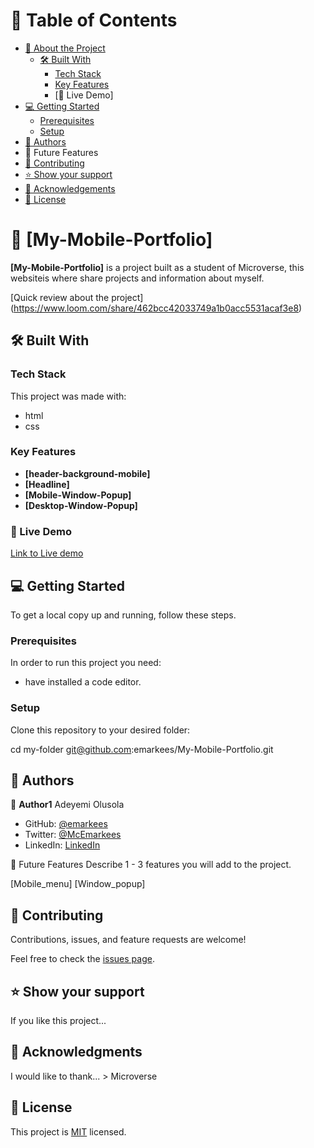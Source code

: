 # 📗 Table of Contents

- [📖 About the Project](#about-project)
  - [🛠 Built With](#built-with)
    - [Tech Stack](#tech-stack)
    - [Key Features](#key-features)
    - [🚀 Live Demo]
- [💻 Getting Started](#getting-started)
  - [Prerequisites](#prerequisites)
  - [Setup](#setup)
- [👥 Authors](#authors)
- 🔭 Future Features
- [🤝 Contributing](#contributing)
- [⭐️ Show your support](#support)
- [🙏 Acknowledgements](#acknowledgements)
- [📝 License](#license)


# 📖 [My-Mobile-Portfolio] <a name="about-project"></a>

**[My-Mobile-Portfolio]** is a project built as a student of Microverse, this websiteis where share projects and information about myself.

 [Quick review about the project] (https://www.loom.com/share/462bcc42033749a1b0acc5531acaf3e8)

## 🛠 Built With <a name="built-with"></a>

### Tech Stack <a name="tech-stack"></a>
This project was made with:

- html
- css

### Key Features <a name="key-features"></a>

- **[header-background-mobile]**
- **[Headline]**
- **[Mobile-Window-Popup]**
- **[Desktop-Window-Popup]**

### 🚀 Live Demo  <a name="Live Demo"></a>
[Link to Live demo](https://emarkees.github.io/My-Mobile-Portfolio/)

## 💻 Getting Started <a name="getting-started"></a>

To get a local copy up and running, follow these steps.

### Prerequisites

In order to run this project you need:

- have installed a code editor.

### Setup

Clone this repository to your desired folder:

cd my-folder 
git@github.com:emarkees/My-Mobile-Portfolio.git

## 👥 Authors <a name="authors"></a>

👤 **Author1** Adeyemi Olusola

- GitHub: [@emarkees](https://github.com/emarkees)
- Twitter: [@McEmarkees](https://twitter.com/McEmarkees)
- LinkedIn: [LinkedIn](https://linkedin.com/in/)

🔭 Future Features
Describe 1 - 3 features you will add to the project.

 [Mobile_menu]
 [Window_popup]

## 🤝 Contributing <a name="contributing"></a>

Contributions, issues, and feature requests are welcome!

Feel free to check the [issues page](../../issues/).

## ⭐️ Show your support <a name="support"></a>

If you like this project...

## 🙏 Acknowledgments <a name="acknowledgements"></a>

I would like to thank... > Microverse

## 📝 License <a name="license"></a>

This project is [MIT](./LICENSE) licensed.
